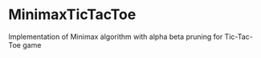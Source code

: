 # MinimaxTicTacToe
Implementation of Minimax algorithm with alpha beta pruning for Tic-Tac-Toe game
